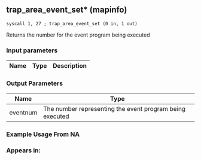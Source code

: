 ## trap_area_event_set* (mapinfo)

`syscall 1, 27 ; trap_area_event_set (0 in, 1 out)`

Returns the number for the event program being executed

### Input parameters
| Name | Type | Description
|------|------|------------


### Output Parameters
| Name | Type
|------|-----
| eventnum   | The number representing the event program being executed   
### Example Usage From NA



### Appears in:



